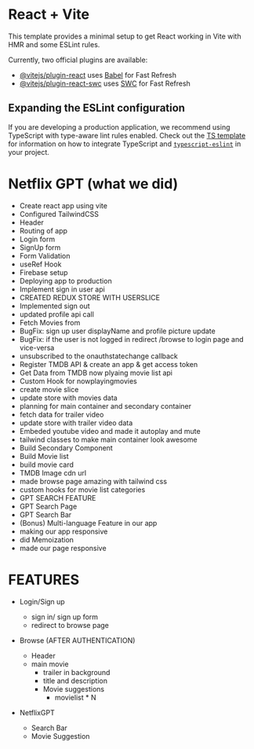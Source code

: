# React + Vite

This template provides a minimal setup to get React working in Vite with HMR and some ESLint rules.

Currently, two official plugins are available:

- [@vitejs/plugin-react](https://github.com/vitejs/vite-plugin-react/blob/main/packages/plugin-react) uses [Babel](https://babeljs.io/) for Fast Refresh
- [@vitejs/plugin-react-swc](https://github.com/vitejs/vite-plugin-react/blob/main/packages/plugin-react-swc) uses [SWC](https://swc.rs/) for Fast Refresh

## Expanding the ESLint configuration

If you are developing a production application, we recommend using TypeScript with type-aware lint rules enabled. Check out the [TS template](https://github.com/vitejs/vite/tree/main/packages/create-vite/template-react-ts) for information on how to integrate TypeScript and [`typescript-eslint`](https://typescript-eslint.io) in your project.


# Netflix GPT (what we did)
- Create react app using vite
- Configured TailwindCSS
- Header
- Routing of app
- Login form
- SignUp form
- Form Validation
- useRef Hook
- Firebase setup
- Deploying app to production
- Implement sign in user api
- CREATED REDUX STORE WITH USERSLICE
- Implemented sign out
- updated profile api call
- Fetch Movies from  
- BugFix: sign up user displayName and profile picture update
- BugFix: if the user is not logged in redirect /browse to login page and vice-versa
- unsubscribed to the onauthstatechange callback
- Register TMDB API & create an app & get access token
- Get Data from TMDB now plyaing movie list api
- Custom Hook for nowplayingmovies
- create movie slice
- update store with movies data
- planning for main container and secondary container
- fetch data for trailer video
- update store with trailer video data
- Embeded youtube video and made it autoplay and mute
- tailwind classes to make main container look awesome
- Build Secondary Component
- Build Movie list
- build movie card
- TMDB Image cdn url
- made browse page amazing with tailwind css
- custom hooks for movie list categories
- GPT SEARCH FEATURE
- GPT Search Page
- GPT Search Bar
- (Bonus) Multi-language Feature in our app
- making our app responsive
- did Memoization
- made our page responsive


# FEATURES
- Login/Sign up
  - sign in/ sign up form
  - redirect to browse page

- Browse (AFTER AUTHENTICATION)
     - Header
     - main movie
         - trailer in background
         - title and description
         - Movie suggestions
           - movielist * N

- NetflixGPT
   - Search Bar
   - Movie Suggestion